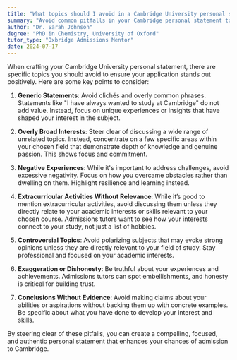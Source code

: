```yaml
---
title: "What topics should I avoid in a Cambridge University personal statement?"
summary: "Avoid common pitfalls in your Cambridge personal statement to enhance your application, focusing on unique insights, relevance, and honesty."
author: "Dr. Sarah Johnson"
degree: "PhD in Chemistry, University of Oxford"
tutor_type: "Oxbridge Admissions Mentor"
date: 2024-07-17
---
```


When crafting your Cambridge University personal statement, there are specific topics you should avoid to ensure your application stands out positively. Here are some key points to consider:

1. **Generic Statements**: Avoid clichés and overly common phrases. Statements like "I have always wanted to study at Cambridge" do not add value. Instead, focus on unique experiences or insights that have shaped your interest in the subject.

2. **Overly Broad Interests**: Steer clear of discussing a wide range of unrelated topics. Instead, concentrate on a few specific areas within your chosen field that demonstrate depth of knowledge and genuine passion. This shows focus and commitment.

3. **Negative Experiences**: While it's important to address challenges, avoid excessive negativity. Focus on how you overcame obstacles rather than dwelling on them. Highlight resilience and learning instead.

4. **Extracurricular Activities Without Relevance**: While it’s good to mention extracurricular activities, avoid discussing them unless they directly relate to your academic interests or skills relevant to your chosen course. Admissions tutors want to see how your interests connect to your study, not just a list of hobbies.

5. **Controversial Topics**: Avoid polarizing subjects that may evoke strong opinions unless they are directly relevant to your field of study. Stay professional and focused on your academic interests.

6. **Exaggeration or Dishonesty**: Be truthful about your experiences and achievements. Admissions tutors can spot embellishments, and honesty is critical for building trust.

7. **Conclusions Without Evidence**: Avoid making claims about your abilities or aspirations without backing them up with concrete examples. Be specific about what you have done to develop your interest and skills.

By steering clear of these pitfalls, you can create a compelling, focused, and authentic personal statement that enhances your chances of admission to Cambridge.
    